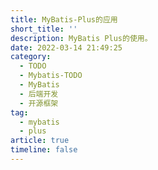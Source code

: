 ```yaml
---
title: MyBatis-Plus的应用
short_title: ''
description: MyBatis Plus的使用。
date: 2022-03-14 21:49:25
category:
  - TODO
  - Mybatis-TODO
  - MyBatis
  - 后端开发
  - 开源框架
tag:
  - mybatis
  - plus
article: true
timeline: false
---
```

